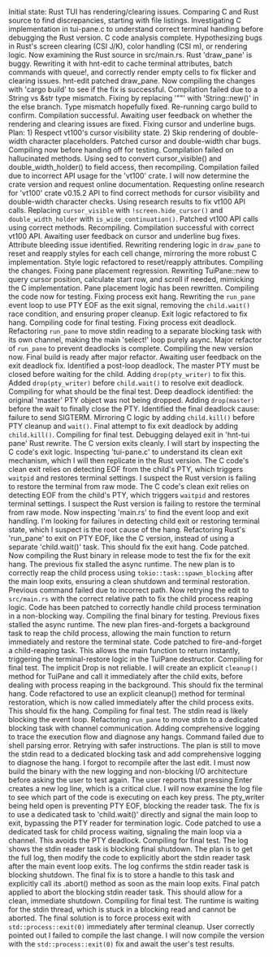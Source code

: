 Initial state: Rust TUI has rendering/clearing issues. Comparing C and Rust source to find discrepancies, starting with file listings.
Investigating C implementation in tui-pane.c to understand correct terminal handling before debugging the Rust version.
C code analysis complete. Hypothesizing bugs in Rust's screen clearing (CSI J/K), color handling (CSI m), or rendering logic. Now examining the Rust source in src/main.rs.
Rust 'draw_pane' is buggy. Rewriting it with hnt-edit to cache terminal attributes, batch commands with queue!, and correctly render empty cells to fix flicker and clearing issues.
hnt-edit patched draw_pane. Now compiling the changes with 'cargo build' to see if the fix is successful.
Compilation failed due to a String vs &str type mismatch. Fixing by replacing '""' with 'String::new()' in the else branch.
Type mismatch hopefully fixed. Re-running cargo build to confirm.
Compilation successful. Awaiting user feedback on whether the rendering and clearing issues are fixed.
Fixing cursor and underline bugs. Plan: 1) Respect vt100's cursor visibility state. 2) Skip rendering of double-width character placeholders.
Patched cursor and double-width char bugs. Compiling now before handing off for testing.
Compilation failed on hallucinated methods. Using sed to convert cursor_visible() and double_width_holder() to field access, then recompiling.
Compilation failed due to incorrect API usage for the 'vt100' crate. I will now determine the crate version and request online documentation.
Requesting online research for 'vt100' crate v0.15.2 API to find correct methods for cursor visibility and double-width character checks.
Using research results to fix vt100 API calls. Replacing `cursor_visible` with `!screen.hide_cursor()` and `double_width_holder` with `is_wide_continuation()`.
Patched vt100 API calls using correct methods. Recompiling.
Compilation successful with correct vt100 API. Awaiting user feedback on cursor and underline bug fixes.
Attribute bleeding issue identified. Rewriting rendering logic in `draw_pane` to reset and reapply styles for each cell change, mirroring the more robust C implementation.
Style logic refactored to reset/reapply attributes. Compiling the changes.
Fixing pane placement regression. Rewriting TuiPane::new to query cursor position, calculate start row, and scroll if needed, mimicking the C implementation.
Pane placement logic has been rewritten. Compiling the code now for testing.
Fixing process exit hang. Rewriting the `run_pane` event loop to use PTY EOF as the exit signal, removing the `child.wait()` race condition, and ensuring proper cleanup.
Exit logic refactored to fix hang. Compiling code for final testing.
Fixing process exit deadlock. Refactoring `run_pane` to move stdin reading to a separate blocking task with its own channel, making the main 'select!' loop purely async.
Major refactor of `run_pane` to prevent deadlocks is complete. Compiling the new version now.
Final build is ready after major refactor. Awaiting user feedback on the exit deadlock fix.
Identified a post-loop deadlock. The master PTY must be closed before waiting for the child. Adding `drop(pty_writer)` to fix this.
Added `drop(pty_writer)` before `child.wait()` to resolve exit deadlock. Compiling for what should be the final test.
Deep deadlock identified: the original 'master' PTY object was not being dropped. Adding `drop(master)` before the wait to finally close the PTY.
Identified the final deadlock cause: failure to send SIGTERM. Mirroring C logic by adding `child.kill()` before PTY cleanup and `wait()`.
Final attempt to fix exit deadlock by adding `child.kill()`. Compiling for final test.
Debugging delayed exit in 'hnt-tui pane' Rust rewrite. The C version exits cleanly. I will start by inspecting the C code's exit logic.
Inspecting 'tui-pane.c' to understand its clean exit mechanism, which I will then replicate in the Rust version.
The C code's clean exit relies on detecting EOF from the child's PTY, which triggers `waitpid` and restores terminal settings. I suspect the Rust version is failing to restore the terminal from raw mode.
The C code's clean exit relies on detecting EOF from the child's PTY, which triggers `waitpid` and restores terminal settings. I suspect the Rust version is failing to restore the terminal from raw mode.
Now inspecting 'main.rs' to find the event loop and exit handling. I'm looking for failures in detecting child exit or restoring terminal state, which I suspect is the root cause of the hang.
Refactoring Rust's 'run_pane' to exit on PTY EOF, like the C version, instead of using a separate 'child.wait()' task. This should fix the exit hang.
Code patched. Now compiling the Rust binary in release mode to test the fix for the exit hang.
The previous fix stalled the async runtime. The new plan is to correctly reap the child process using `tokio::task::spawn_blocking` after the main loop exits, ensuring a clean shutdown and terminal restoration.
Previous command failed due to incorrect path. Now retrying the edit to `src/main.rs` with the correct relative path to fix the child process reaping logic.
Code has been patched to correctly handle child process termination in a non-blocking way. Compiling the final binary for testing.
Previous fixes stalled the async runtime. The new plan fires-and-forgets a background task to reap the child process, allowing the main function to return immediately and restore the terminal state.
Code patched to fire-and-forget a child-reaping task. This allows the main function to return instantly, triggering the terminal-restore logic in the TuiPane destructor. Compiling for final test.
The implicit Drop is not reliable. I will create an explicit `cleanup()` method for TuiPane and call it immediately after the child exits, before dealing with process reaping in the background. This should fix the terminal hang.
Code refactored to use an explicit cleanup() method for terminal restoration, which is now called immediately after the child process exits. This should fix the hang. Compiling for final test.
The stdin read is likely blocking the event loop. Refactoring `run_pane` to move stdin to a dedicated blocking task with channel communication. Adding comprehensive logging to trace the execution flow and diagnose any hangs.
Command failed due to shell parsing error. Retrying with safer instructions. The plan is still to move the stdin read to a dedicated blocking task and add comprehensive logging to diagnose the hang.
I forgot to recompile after the last edit. I must now build the binary with the new logging and non-blocking I/O architecture before asking the user to test again.
The user reports that pressing Enter creates a new log line, which is a critical clue. I will now examine the log file to see which part of the code is executing on each key press.
The pty_writer being held open is preventing PTY EOF, blocking the reader task. The fix is to use a dedicated task to 'child.wait()' directly and signal the main loop to exit, bypassing the PTY reader for termination logic.
Code patched to use a dedicated task for child process waiting, signaling the main loop via a channel. This avoids the PTY deadlock. Compiling for final test.
The log shows the stdin reader task is blocking final shutdown. The plan is to get the full log, then modify the code to explicitly abort the stdin reader task after the main event loop exits.
The log confirms the stdin reader task is blocking shutdown. The final fix is to store a handle to this task and explicitly call its .abort() method as soon as the main loop exits.
Final patch applied to abort the blocking stdin reader task. This should allow for a clean, immediate shutdown. Compiling for final test.
The runtime is waiting for the stdin thread, which is stuck in a blocking read and cannot be aborted. The final solution is to force process exit with `std::process::exit(0)` immediately after terminal cleanup.
User correctly pointed out I failed to compile the last change. I will now compile the version with the `std::process::exit(0)` fix and await the user's test results.
